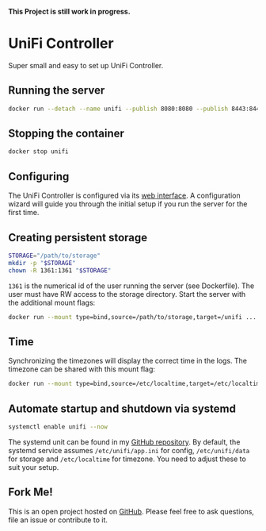 **This Project is still work in progress.**

# UniFi Controller
Super small and easy to set up UniFi Controller.

## Running the server
```bash
docker run --detach --name unifi --publish 8080:8080 --publish 8443:8443 hetsh/unifi
```

## Stopping the container
```bash
docker stop unifi
```

## Configuring
The UniFi Controller is configured via its [web interface](http://localhost:8443).
A configuration wizard will guide you through the initial setup if you run the server for the first time.

## Creating persistent storage
```bash
STORAGE="/path/to/storage"
mkdir -p "$STORAGE"
chown -R 1361:1361 "$STORAGE"
```
`1361` is the numerical id of the user running the server (see Dockerfile).
The user must have RW access to the storage directory.
Start the server with the additional mount flags:
```bash
docker run --mount type=bind,source=/path/to/storage,target=/unifi ...
```

## Time
Synchronizing the timezones will display the correct time in the logs.
The timezone can be shared with this mount flag:
```bash
docker run --mount type=bind,source=/etc/localtime,target=/etc/localtime,readonly ...
```

## Automate startup and shutdown via systemd
```bash
systemctl enable unifi --now
```
The systemd unit can be found in my [GitHub repository](https://github.com/Hetsh/docker-unifi).
By default, the systemd service assumes `/etc/unifi/app.ini` for config, `/etc/unifi/data` for storage and `/etc/localtime` for timezone.
You need to adjust these to suit your setup.

## Fork Me!
This is an open project hosted on [GitHub](https://github.com/Hetsh/docker-unifi). Please feel free to ask questions, file an issue or contribute to it.
